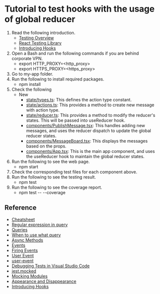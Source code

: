 # Tutorial to test hooks with the usage of global reducer

1. Read the following introduction.
   - [Testing Overview](https://reactjs.org/docs/testing.html)
   - [React Testing Library](https://testing-library.com/docs/react-testing-library/intro)
   - [Introducing Hooks](https://reactjs.org/docs/hooks-intro.html)
2. Open a Bash and run the following commands if you are behind corporate VPN.
   - export HTTP_PROXY=<http_proxy>
   - export HTTPS_PROXY=<https_proxy>
3. Go to my-app folder.
4. Run the following to install required packages.
   - npm install
5. Check the following
   - New
     - [state/types.ts](./my-app/src/state/types.ts): This defines the action type constant.
     - [state/actions.ts](./my-app/src/state/actions.ts): This provides a method to create new message with action type.
     - [state/reducer.ts](./my-app/src/state/reducer.ts): This provides a method to modify the reducer's states. This will be passed into useReducer hook.
     - [components/PublishMessage.tsx](./my-app/src/components/PublishMessage.tsx): This handles adding new messages, and uses the reducer dispatch to update the global reducer states.
     - [components/MessageBoard.tsx](./my-app/src/components/MessageBoard.tsx): This displays the messages based on the props.
     - [components/App.tsx](./my-app/src/components/App.tsx): This is the main app component, and uses the useReducer hook to maintain the global reducer states.
6. Run the following to see the web page.
   - npm start
7. Check the corresponding test files for each component above.
8. Run the following to see the testing result.
   - npm test
9. Run the following to see the coverage report.
   - npm test -- --coverage

## Reference

- [Cheatsheet](https://testing-library.com/docs/react-testing-library/cheatsheet)
- [Regular expression in query](https://testing-library.com/docs/queries/about/#textmatch)
- [Queries](https://testing-library.com/docs/react-testing-library/cheatsheet#queries)
- [When to use what query](https://testing-library.com/docs/queries/about/#priority)
- [Async Methods](https://testing-library.com/docs/dom-testing-library/api-async/)
- [Events](https://testing-library.com/docs/react-testing-library/cheatsheet#events)
- [Firing Events](https://testing-library.com/docs/dom-testing-library/api-events/)
- [User Event](https://testing-library.com/docs/user-event/intro/)
- [user-event](https://testing-library.com/docs/ecosystem-user-event/)
- [Debugging Tests in Visual Studio Code](https://create-react-app.dev/docs/debugging-tests/#debugging-tests-in-visual-studio-code)
- [jest.mocked](https://jestjs.io/docs/jest-object#jestmockedtitem-t-deep--false)
- [Mocking Modules](https://jestjs.io/docs/27.x/mock-functions#mocking-modules)
- [Appearance and Disappearance](https://testing-library.com/docs/guide-disappearance/)
- [Introducing Hooks](https://reactjs.org/docs/hooks-intro.html)
